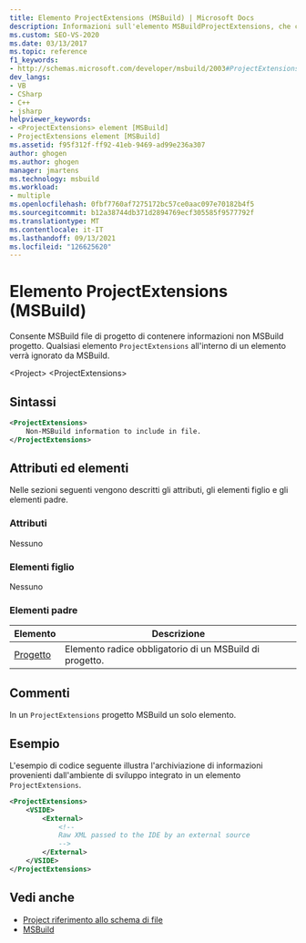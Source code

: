 ```yaml
---
title: Elemento ProjectExtensions (MSBuild) | Microsoft Docs
description: Informazioni sull'elemento MSBuildProjectExtensions, che consente MSBuild file di progetto di contenere informazioni non MSBuild progetto.
ms.custom: SEO-VS-2020
ms.date: 03/13/2017
ms.topic: reference
f1_keywords:
- http://schemas.microsoft.com/developer/msbuild/2003#ProjectExtensions
dev_langs:
- VB
- CSharp
- C++
- jsharp
helpviewer_keywords:
- <ProjectExtensions> element [MSBuild]
- ProjectExtensions element [MSBuild]
ms.assetid: f95f312f-ff92-41eb-9469-ad99e236a307
author: ghogen
ms.author: ghogen
manager: jmartens
ms.technology: msbuild
ms.workload:
- multiple
ms.openlocfilehash: 0fbf7760af7275172bc57ce0aac097e70182b4f5
ms.sourcegitcommit: b12a38744db371d2894769ecf305585f9577792f
ms.translationtype: MT
ms.contentlocale: it-IT
ms.lasthandoff: 09/13/2021
ms.locfileid: "126625620"
---
```

# <a name="projectextensions-element-msbuild"></a>Elemento ProjectExtensions (MSBuild)

Consente MSBuild file di progetto di contenere informazioni non MSBuild progetto. Qualsiasi elemento `ProjectExtensions` all'interno di un elemento verrà ignorato da MSBuild.

 \<Project> \<ProjectExtensions>

## <a name="syntax"></a>Sintassi

```xml
<ProjectExtensions>
    Non-MSBuild information to include in file.
</ProjectExtensions>
```

## <a name="attributes-and-elements"></a>Attributi ed elementi

 Nelle sezioni seguenti vengono descritti gli attributi, gli elementi figlio e gli elementi padre.

### <a name="attributes"></a>Attributi

 Nessuno

### <a name="child-elements"></a>Elementi figlio

 Nessuno

### <a name="parent-elements"></a>Elementi padre

| Elemento | Descrizione |
| - | - |
| [Progetto](../msbuild/project-element-msbuild.md) | Elemento radice obbligatorio di un MSBuild di progetto. |

## <a name="remarks"></a>Commenti

 In un `ProjectExtensions` progetto MSBuild un solo elemento.

## <a name="example"></a>Esempio

 L'esempio di codice seguente illustra l'archiviazione di informazioni provenienti dall'ambiente di sviluppo integrato in un elemento `ProjectExtensions`.

```xml
<ProjectExtensions>
    <VSIDE>
        <External>
            <!--
            Raw XML passed to the IDE by an external source
            -->
        </External>
    </VSIDE>
</ProjectExtensions>
```

## <a name="see-also"></a>Vedi anche

- [Project riferimento allo schema di file](../msbuild/msbuild-project-file-schema-reference.md)
- [MSBuild](../msbuild/msbuild.md)

